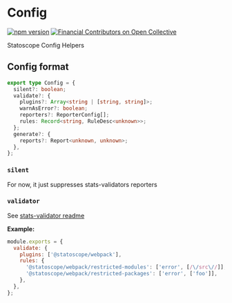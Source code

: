 # Config

[![npm version](https://badge.fury.io/js/%40statoscope%2Fconfig.svg)](https://badge.fury.io/js/%40statoscope%2Fconfig)
[![Financial Contributors on Open Collective](https://opencollective.com/statoscope/all/badge.svg?label=financial+contributors)](https://opencollective.com/statoscope)

Statoscope Config Helpers

## Config format

```ts
export type Config = {
  silent?: boolean;
  validate?: {
    plugins?: Array<string | [string, string]>;
    warnAsError?: boolean;
    reporters?: ReporterConfig[];
    rules: Record<string, RuleDesc<unknown>>;
  };
  generate?: {
    reports?: Report<unknown, unknown>;
  },
};
```

### `silent`

For now, it just suppresses stats-validators reporters

### `validator`

See [stats-validator readme](/packages/stats-validator/README.md#config)

**Example:**

```js
module.exports = {
  validate: {
    plugins: ['@statoscope/webpack'],
    rules: {
      '@statoscope/webpack/restricted-modules': ['error', [/\/src\//]],
      '@statoscope/webpack/restricted-packages': ['error', ['foo']],
    },
  },
};
```
